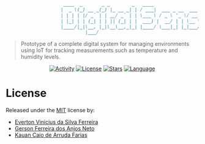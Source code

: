```markdown
                     ____  _       _ _        _   ____
                    |  _ \(_) __ _(_) |_ __ _| | / ___|  ___ _ __  ___  ___  _ __
                    | | | | |/ _` | | __/ _` | | \___ \ / _ \ '_ \/ __|/ _ \| '__|
                    | |_| | | (_| | | || (_| | |  ___) |  __/ | | \__ \ (_) | |
                    |____/|_|\__, |_|\__\__,_|_| |____/ \___|_| |_|___/\___/|_|
                             |___/
```

> Prototype of a complete digital system for managing environments using IoT for tracking
> measurements such as temperature and humidity levels.

<div align="center">

[![Activity](https://img.shields.io/github/last-commit/gersonfaneto/DigitalSensor?color=blue&style=for-the-badge&logo=git)](https://github.com/gersonfaneto/DigitalSensor/commit/main)
[![License](https://img.shields.io/github/license/gersonfaneto/DigitalSensor?color=blue&style=for-the-badge)](https://github.com/gersonfaneto/DigitalSensor/blob/main/LICENSE)
[![Stars](https://img.shields.io/github/stars/gersonfaneto/DigitalSensor?style=for-the-badge&logo=github)](https://github.com/gersonfaneto/DigitalSensor)
[![Language](https://img.shields.io/static/v1?label=LANGUAGE&message=Verilog&color=informational&style=for-the-badge)](https://ieeexplore.ieee.org/document/5985443)

</div>

# License

Released under the [MIT](https://github.com/gersonfaneto/DataStructures/blob/main/LICENSE)
license by:

- [Everton Vinicius da Silva Ferreira](https://github.com/Yamis4n)
- [Gerson Ferreira dos Anjos Neto](https://github.com/gersonfaneto)
- [Kauan Caio de Arruda Farias](https://github.com/kakafariaZ)
